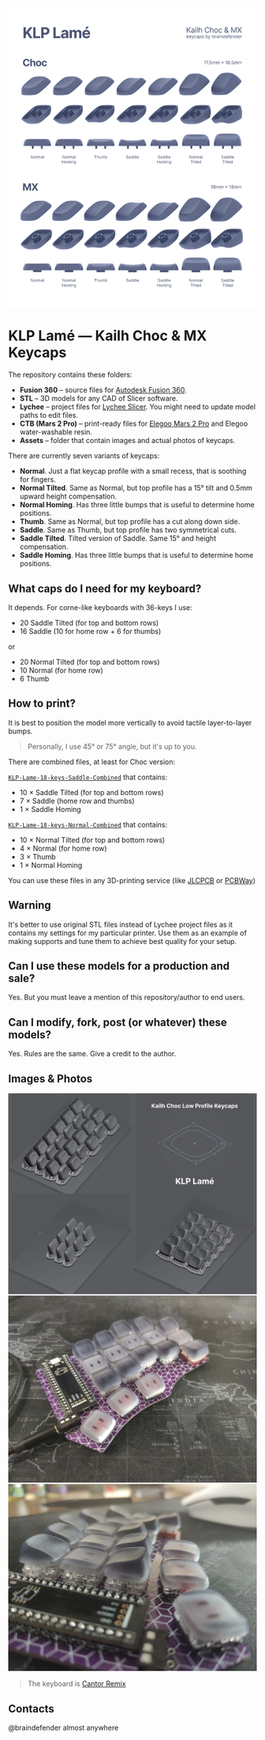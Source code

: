 ![](./Assets/KLP_Lame_Preview_All.jpg)

# KLP Lamé — Kailh Choc & MX Keycaps

The repository contains these folders:

- **Fusion 360** – source files for [Autodesk Fusion 360](https://www.autodesk.com/products/fusion-360/overview).
- **STL** – 3D models for any CAD of Slicer software.
- **Lychee** – project files for [Lychee Slicer](https://mango3d.io/). You might need to update model paths to edit files.
- **CTB (Mars 2 Pro)** – print-ready files for [Elegoo Mars 2 Pro](https://www.elegoo.com/collections/mars-series/products/elegoo-mars-2-pro-mono-lcd-3d-printer) and Elegoo water-washable resin.
- **Assets** – folder that contain images and actual photos of keycaps.

There are currently seven variants of keycaps:

- **Normal**. Just a flat keycap profile with a small recess, that is soothing for fingers.
- **Normal Tilted**. Same as Normal, but top profile has a 15° tilt and 0.5mm upward height compensation.
- **Normal Homing**. Has three little bumps that is useful to determine home positions.
- **Thumb**. Same as Normal, but top profile has a cut along down side.
- **Saddle**. Same as Thumb, but top profile has two symmetrical cuts.
- **Saddle Tilted**. Tilted version of Saddle. Same 15° and height compensation.
- **Saddle Homing**. Has three little bumps that is useful to determine home positions.

## What caps do I need for my keyboard?

It depends. For corne-like keyboards with 36-keys I use:

- 20 Saddle Tilted (for top and bottom rows)
- 16 Saddle (10 for home row + 6 for thumbs)

or

- 20 Normal Tilted (for top and bottom rows)
- 10 Normal (for home row)
- 6 Thumb

## How to print?

It is best to position the model more vertically to avoid tactile layer-to-layer bumps.

> Personally, I use 45° or 75° angle, but it's up to you.

There are combined files, at least for Choc version:

[`KLP-Lame-18-keys-Saddle-Combined`](./STL/Choc/Combined/KLP-Lame-18-keys-Saddle-Combined.stl) that contains:

- 10 × Saddle Tilted (for top and bottom rows)
- 7 × Saddle (home row and thumbs)
- 1 × Saddle Homing

[`KLP-Lame-18-keys-Normal-Combined`](./STL/Choc/Combined/KLP-Lame-18-keys-Normal-Combined.stl) that contains:

- 10 × Normal Tilted (for top and bottom rows)
- 4 × Normal (for home row)
- 3 × Thumb
- 1 × Normal Homing

You can use these files in any 3D-printing service (like [JLCPCB](https://3d.jlcpcb.com/3d-printing/stereolithography) or [PCBWay](https://www.pcbway.com/rapid-prototyping/3d-printing/))

## Warning

It's better to use original STL files instead of Lychee project files as it contains my settings for my particular printer. Use them as an example of making supports and tune them to achieve best quality for your setup.

## Can I use these models for a production and sale?

Yes. But you must leave a mention of this repository/author to end users.

## Can I modify, fork, post (or whatever) these models?

Yes. Rules are the same. Give a credit to the author.

## Images & Photos

![](./Assets/KLP-Lame-Lychee-Preview.jpg)
![](./Assets/KLP-Lame-Cantor-Preview.jpg)
![](./Assets/KLP-Lame-Cantor-Preview-Side.jpg)

> The keyboard is [Cantor Remix](https://github.com/nilokr/cantor-remix)

## Contacts

@braindefender almost anywhere
